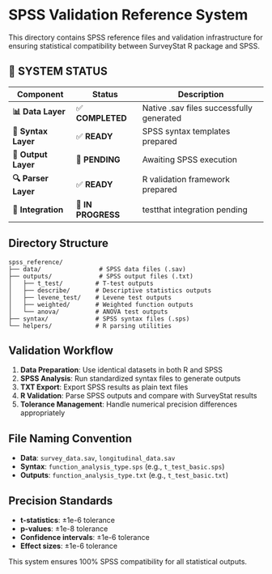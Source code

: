 # SPSS Validation Reference System

This directory contains SPSS reference files and validation infrastructure for ensuring statistical compatibility between SurveyStat R package and SPSS.

## 🎯 **SYSTEM STATUS** 

| Component | Status | Description |
|-----------|--------|-------------|
| **📊 Data Layer** | ✅ **COMPLETED** | Native .sav files successfully generated |
| **📝 Syntax Layer** | ✅ **READY** | SPSS syntax templates prepared |
| **📄 Output Layer** | 🔄 **PENDING** | Awaiting SPSS execution |
| **🔍 Parser Layer** | ✅ **READY** | R validation framework prepared |
| **🧪 Integration** | 🔄 **IN PROGRESS** | testthat integration pending |

## Directory Structure

```
spss_reference/
├── data/                # SPSS data files (.sav)
├── outputs/             # SPSS output files (.txt)
│   ├── t_test/         # T-test outputs
│   ├── describe/       # Descriptive statistics outputs  
│   ├── levene_test/    # Levene test outputs
│   ├── weighted/       # Weighted function outputs
│   └── anova/          # ANOVA test outputs
├── syntax/             # SPSS syntax files (.sps)
└── helpers/            # R parsing utilities
```

## Validation Workflow

1. **Data Preparation**: Use identical datasets in both R and SPSS
2. **SPSS Analysis**: Run standardized syntax files to generate outputs
3. **TXT Export**: Export SPSS results as plain text files
4. **R Validation**: Parse SPSS outputs and compare with SurveyStat results
5. **Tolerance Management**: Handle numerical precision differences appropriately

## File Naming Convention

- **Data**: `survey_data.sav`, `longitudinal_data.sav`
- **Syntax**: `function_analysis_type.sps` (e.g., `t_test_basic.sps`)
- **Outputs**: `function_analysis_type.txt` (e.g., `t_test_basic.txt`)

## Precision Standards

- **t-statistics**: ±1e-6 tolerance
- **p-values**: ±1e-8 tolerance  
- **Confidence intervals**: ±1e-6 tolerance
- **Effect sizes**: ±1e-6 tolerance

This system ensures 100% SPSS compatibility for all statistical outputs.